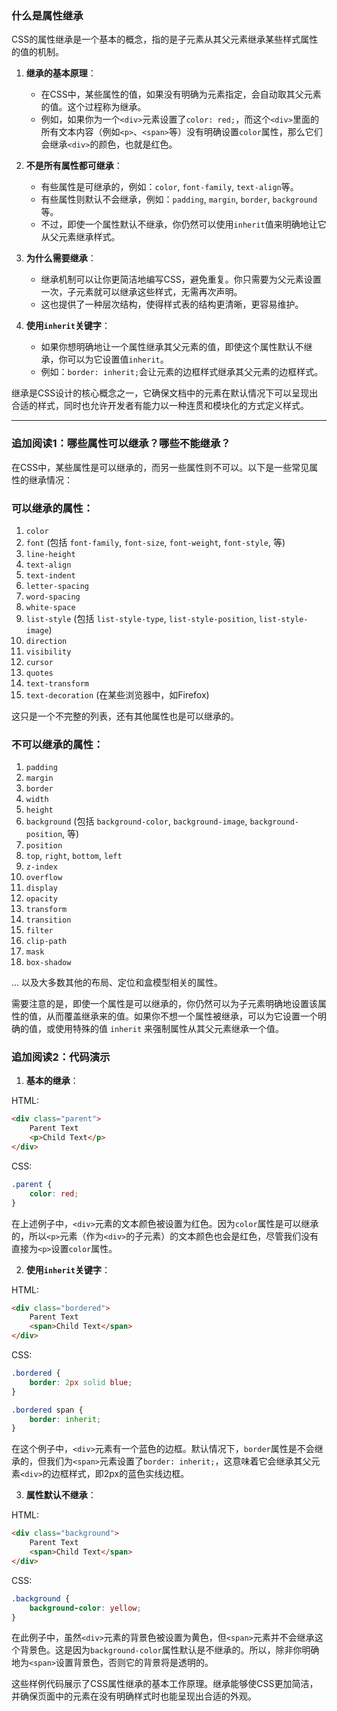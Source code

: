 ### 什么是属性继承

CSS的属性继承是一个基本的概念，指的是子元素从其父元素继承某些样式属性的值的机制。

1. **继承的基本原理**：
   - 在CSS中，某些属性的值，如果没有明确为元素指定，会自动取其父元素的值。这个过程称为继承。
   - 例如，如果你为一个`<div>`元素设置了`color: red;`，而这个`<div>`里面的所有文本内容（例如`<p>`、`<span>`等）没有明确设置`color`属性，那么它们会继承`<div>`的颜色，也就是红色。

2. **不是所有属性都可继承**：
   - 有些属性是可继承的，例如：`color`, `font-family`, `text-align`等。
   - 有些属性则默认不会继承，例如：`padding`, `margin`, `border`, `background`等。
   - 不过，即使一个属性默认不继承，你仍然可以使用`inherit`值来明确地让它从父元素继承样式。

3. **为什么需要继承**：
   - 继承机制可以让你更简洁地编写CSS，避免重复。你只需要为父元素设置一次，子元素就可以继承这些样式，无需再次声明。
   - 这也提供了一种层次结构，使得样式表的结构更清晰，更容易维护。

4. **使用`inherit`关键字**：
   - 如果你想明确地让一个属性继承其父元素的值，即使这个属性默认不继承，你可以为它设置值`inherit`。
   - 例如：`border: inherit;`会让元素的边框样式继承其父元素的边框样式。

继承是CSS设计的核心概念之一，它确保文档中的元素在默认情况下可以呈现出合适的样式，同时也允许开发者有能力以一种连贯和模块化的方式定义样式。


***

### 追加阅读1：哪些属性可以继承？哪些不能继承？

在CSS中，某些属性是可以继承的，而另一些属性则不可以。以下是一些常见属性的继承情况：

### 可以继承的属性：
1. `color`
2. `font` (包括 `font-family`, `font-size`, `font-weight`, `font-style`, 等)
3. `line-height`
4. `text-align`
5. `text-indent`
6. `letter-spacing`
7. `word-spacing`
8. `white-space`
9. `list-style` (包括 `list-style-type`, `list-style-position`, `list-style-image`)
10. `direction`
11. `visibility`
12. `cursor`
13. `quotes`
14. `text-transform`
15. `text-decoration` (在某些浏览器中，如Firefox)

这只是一个不完整的列表，还有其他属性也是可以继承的。

### 不可以继承的属性：
1. `padding`
2. `margin`
3. `border`
4. `width`
5. `height`
6. `background` (包括 `background-color`, `background-image`, `background-position`, 等)
7. `position`
8. `top`, `right`, `bottom`, `left`
9. `z-index`
10. `overflow`
11. `display`
12. `opacity`
13. `transform`
14. `transition`
15. `filter`
16. `clip-path`
17. `mask`
18. `box-shadow`

... 以及大多数其他的布局、定位和盒模型相关的属性。

需要注意的是，即使一个属性是可以继承的，你仍然可以为子元素明确地设置该属性的值，从而覆盖继承来的值。如果你不想一个属性被继承，可以为它设置一个明确的值，或使用特殊的值 `inherit` 来强制属性从其父元素继承一个值。

### 追加阅读2：代码演示

1. **基本的继承**：

HTML:
```html
<div class="parent">
    Parent Text
    <p>Child Text</p>
</div>
```

CSS:
```css
.parent {
    color: red;
}
```

在上述例子中，`<div>`元素的文本颜色被设置为红色。因为`color`属性是可以继承的，所以`<p>`元素（作为`<div>`的子元素）的文本颜色也会是红色，尽管我们没有直接为`<p>`设置`color`属性。

2. **使用`inherit`关键字**：

HTML:
```html
<div class="bordered">
    Parent Text
    <span>Child Text</span>
</div>
```

CSS:
```css
.bordered {
    border: 2px solid blue;
}

.bordered span {
    border: inherit;
}
```

在这个例子中，`<div>`元素有一个蓝色的边框。默认情况下，`border`属性是不会继承的，但我们为`<span>`元素设置了`border: inherit;`，这意味着它会继承其父元素`<div>`的边框样式，即2px的蓝色实线边框。

3. **属性默认不继承**：

HTML:
```html
<div class="background">
    Parent Text
    <span>Child Text</span>
</div>
```

CSS:
```css
.background {
    background-color: yellow;
}
```

在此例子中，虽然`<div>`元素的背景色被设置为黄色，但`<span>`元素并不会继承这个背景色。这是因为`background-color`属性默认是不继承的。所以，除非你明确地为`<span>`设置背景色，否则它的背景将是透明的。

这些样例代码展示了CSS属性继承的基本工作原理。继承能够使CSS更加简洁，并确保页面中的元素在没有明确样式时也能呈现出合适的外观。